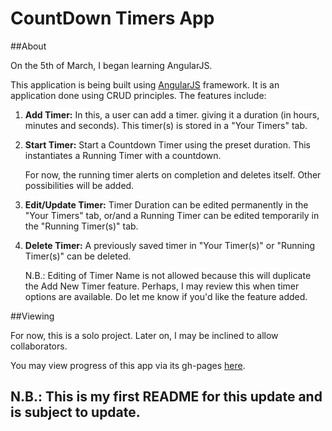 # CountDown Timers App

##About

On the 5th of March, I began learning AngularJS.

This application is being built using [AngularJS](www.angularjs.org) framework.
It is an application done using CRUD principles.
The features include:

1. **Add Timer:** In this, a user can add a timer. giving it a duration (in hours, minutes and seconds). This timer(s) is stored in a "Your Timers" tab.

2. **Start Timer:** Start a Countdown Timer using the preset duration. This instantiates a Running Timer with a countdown. 

	For now, the running timer alerts on completion and deletes itself. Other possibilities will be added. 

3. **Edit/Update Timer:** Timer Duration can be edited permanently in the "Your Timers" tab, or/and a Running Timer can be edited temporarily in the "Running Timer(s)" tab. 

4. **Delete Timer:** A previously saved timer in "Your Timer(s)" or "Running Timer(s)" can be deleted.

	N.B.: Editing of Timer Name is not allowed because this will duplicate the Add New Timer feature. Perhaps, I may review this when timer options are available. Do let me know if you'd like the feature added.


##Viewing

For now, this is a solo project. Later on, I may be inclined to allow collaborators.

You may view progress of this app via its gh-pages [here](www.andela-tsokari.github.io/timers).

## **N.B.:** This is my first README for this update and is subject to update.